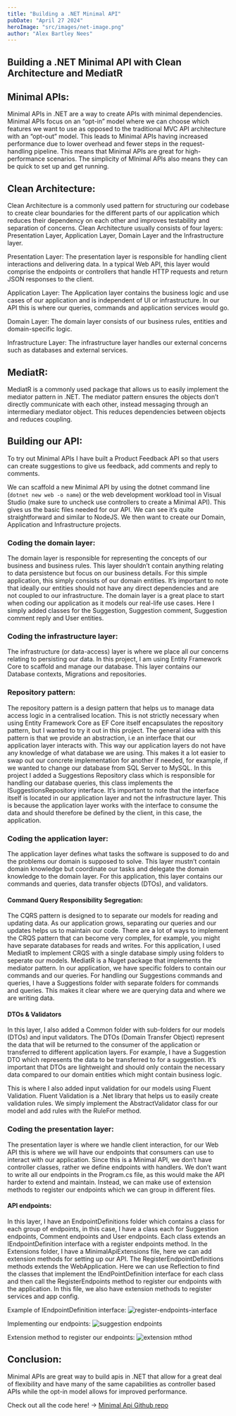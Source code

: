 ```yaml
---
title: "Building a .NET Minimal API"
pubDate: "April 27 2024"
heroImage: "src/images/net-image.png"
author: "Alex Bartley Nees"
---
```


<h2 class=padding-bottom-2>Building a .NET Minimal API with Clean Architecture and MediatR</h2>

## Minimal APIs:

Minimal APIs in .NET are a way to create APIs with minimal dependencies. Minimal APIs focus on an “opt-in” model where we can choose which features we want to use as opposed to the traditional MVC API architecture with an “opt-out” model. This leads to Minimal APIs having increased performance due to lower overhead and fewer steps in the request-handling pipeline. This means that Minimal APIs are great for high-performance scenarios. The simplicity of MInimal APIs also means they can be quick to set up and get running.

## Clean Architecture:

Clean Architecture is a commonly used pattern for structuring our codebase to create clear boundaries for the different parts of our application which reduces their dependency on each other and improves testability and separation of concerns. Clean Architecture usually consists of four layers: Presentation Layer, Application Layer, Domain Layer and the Infrastructure layer.

Presentation Layer: The presentation layer is responsible for handling client interactions and delivering data. In a typical Web API, this layer would comprise the endpoints or controllers that handle HTTP requests and return JSON responses to the client.

Application Layer: The Application layer contains the business logic and use cases of our application and is independent of UI or infrastructure. In our API this is where our queries, commands and application services would go.

Domain Layer: The domain layer consists of our business rules, entities and domain-specific logic.

Infrastructure Layer: The infrastructure layer handles our external concerns such as databases and external services.

## MediatR:

MediatR is a commonly used package that allows us to easily implement the mediator pattern in .NET. The mediator pattern ensures the objects don’t directly communicate with each other, instead messaging through an intermediary mediator object. This reduces dependencies between objects and reduces coupling.

## Building our API:

To try out Minimal APIs I have built a Product Feedback API so that users can create suggestions to give us feedback, add comments and reply to comments.

We can scaffold a new Minimal API by using the dotnet command line (`dotnet new web -o name`) or the web development workload tool in Visual Studio (make sure to uncheck use controllers to create a Minimal API). This gives us the basic files needed for our API. We can see it’s quite straightforward and similar to NodeJS. We then want to create our Domain, Application and Infrastructure projects.

### Coding the domain layer:

The domain layer is responsible for representing the concepts of our business and business rules. This layer shouldn’t contain anything relating to data persistence but focus on our business details. For this simple application, this simply consists of our domain entities. It’s important to note that ideally our entities should not have any direct dependencies and are not coupled to our infrastructure. The domain layer is a great place to start when coding our application as it models our real-life use cases. Here I simply added classes for the Suggestion, Suggestion comment, Suggestion comment reply and User entities.

### Coding the infrastructure layer:

The infrastructure (or data-access) layer is where we place all our concerns relating to persisting our data. In this project, I am using Entity Framework Core to scaffold and manage our database. This layer contains our Database contexts, Migrations and repositories.

### Repository pattern:

The repository pattern is a design pattern that helps us to manage data access logic in a centralised location. This is not strictly necessary when using Entity Framework Core as EF Core itself encapsulates the repository pattern, but I wanted to try it out in this project. The general idea with this pattern is that we provide an abstraction, i.e an interface that our application layer interacts with. This way our application layers do not have any knowledge of what database we are using. This makes it a lot easier to swap out our concrete implementation for another if needed, for example, if we wanted to change our database from SQL Server to MySQL. In this project I added a Suggestions Repository class which is responsible for handling our database queries, this class implements the ISuggestionsRepository interface. It’s important to note that the interface itself is located in our application layer and not the infrastructure layer. This is because the application layer works with the interface to consume the data and should therefore be defined by the client, in this case, the application.

### Coding the application layer:

The application layer defines what tasks the software is supposed to do and the problems our domain is supposed to solve. This layer mustn’t contain domain knowledge but coordinate our tasks and delegate the domain knowledge to the domain layer. For this application, this layer contains our commands and queries, data transfer objects (DTOs), and validators.

#### Command Query Responsibility Segregation:

The CQRS pattern is designed to to separate our models for reading and updating data. As our application grows, separating our queries and our updates helps us to maintain our code. There are a lot of ways to implement the CRQS pattern that can become very complex, for example, you might have separate databases for reads and writes. For this application, I used MediatR to implement CRQS with a single database simply using folders to seperate our models. MediatR is a Nuget package that implements the mediator pattern. In our application, we have specific folders to contain our commands and our queries. For handling our Suggestions commands and queries, I have a Suggestions folder with separate folders for commands and queries. This makes it clear where we are querying data and where we are writing data.

#### DTOs & Validators

In this layer, I also added a Common folder with sub-folders for our models (DTOs) and input validators. The DTOs (Domain Transfer Object) represent the data that will be returned to the consumer of the application or transferred to different application layers. For example, I have a Suggestion DTO which represents the data to be transferred to for a suggestion. It’s important that DTOs are lightweight and should only contain the necessary data compared to our domain entities which might contain business logic.

This is where I also added input validation for our models using Fluent Validation. Fluent Validation is a .Net library that helps us to easily create validation rules. We simply implement the AbstractValidator class for our model and add rules with the RuleFor method.

### Coding the presentation layer:

The presentation layer is where we handle client interaction, for our Web API this is where we will have our endpoints that consumers can use to interact with our application. Since this is a Minimal API, we don’t have controller classes, rather we define endpoints with handlers. We don’t want to write all our endpoints in the Program.cs file, as this would make the API harder to extend and maintain. Instead, we can make use of extension methods to register our endpoints which we can group in different files.

#### API endpoints:

In this layer, I have an EndpointDefinitions folder which contains a class for each group of endpoints, in this case, I have a class each for Suggestion endpoints, Comment endpoints and User endpoints. Each class extends an IEndpointDefinition interface with a register endpoints method. In the Extensions folder, I have a MinimalApiExtensions file, here we can add extension methods for setting up our API. The RegisterEndpointDefinitions methods extends the WebApplication. Here we can use Reflection to find the classes that implement the IEndPointDefinition interface for each class and then call the RegisterEndpoints method to register our endpoints with the application. In this file, we also have extension methods to register services and app config.

Example of IEndpointDefinition interface:
<img class=u-margin-bottom-small alt="register-endpoints-interface" src="/images/register-endpoints.png" />

Implementing our endpoints:
<img class=u-margin-bottom-small alt="suggestion endpoints" src="/images/Suggestions-Endpoints.png" />

Extension method to register our endpoints:
<img class=u-margin-bottom-small alt="extension mthod" src="/images/extension-method.png" />

## Conclusion:

Minimal APIs are great way to build apis in .NET that allow for a great deal of flexibility and have many of the same capabilities as controller based APIs while the opt-in model allows for improved performance.

Check out all the code here! &rarr;
<a class="link underline" href="https://github.com/alex-bartleynees/ProductFeedback.API_V2">Minimal Api Github repo</a>
